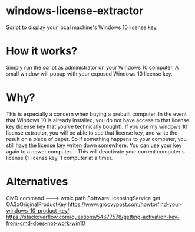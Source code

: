 # windows-license-extractor
Script to display your local machine's Windows 10 license key.

# How it works?
Simply run the script as administrator on your Windows 10 computer. A small window will popup with your exposed Windows 10 license key.

# Why?
This is especially a concern when buying a prebuilt computer. In the event that Windows 10 is already installed, you do not have access to that license key (license key that you've technically bought). If you use my windows 10 license extractor, you will be able to see that license key, and write the result on a piece of paper. So if something happens to your computer, you still have the license key writen down somewhere. You can use your key again to a newer computer. - This will deactivate your current computer's license (1 license key, 1 computer at a time).

# Alternatives
CMD command ---> wmic path SoftwareLicensingService get OA3xOriginalProductKey
https://www.groovypost.com/howto/find-your-windows-10-product-key/
https://stackoverflow.com/questions/54677578/getting-activation-key-from-cmd-does-not-work-win10
